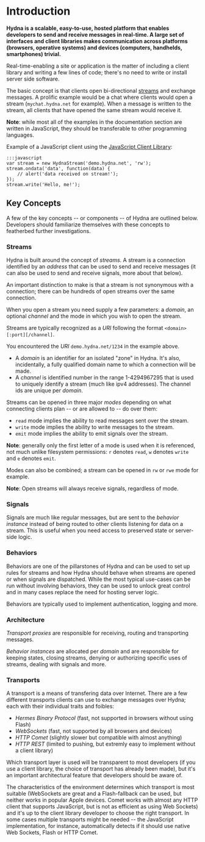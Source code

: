 # Introduction

**Hydna is a scalable, easy-to-use, hosted platform that enables developers to
send and receive messages in real-time. A large set of interfaces and client
libraries makes communication across platforms (browsers, operative systems)
and devices (computers, handhelds, smartphones) trivial.**

Real-time-enabling a site or application is the matter of including a client
library and writing a few lines of code; there's no need to write or install
server side software.

The basic concept is that clients open bi-directional
[streams](#section-streams) and exchange messages. A prolific example would be
a chat where clients would open a stream (`mychat.hydna.net` for example).
When a message is written to the stream, all clients that have opened the same
stream would receive it.

**Note**: while most all of the examples in the documentation section are
written in JavaScript, they should be transferable to other programming
languages.

Example of a JavaScript client using the [JavaScript Client
Library](/implementations/hydna-js/):

    :::javascript
    var stream = new HydnaStream('demo.hydna.net', 'rw');
    stream.ondata('data', function(data) {
        // alert('data received on stream!');
    });
    stream.write('Hello, me!');

## Key Concepts

A few of the key concepts -- or components -- of Hydna are outlined below.
Developers should familiarize themselves with these concepts to featherbed
further investigations.

### Streams

Hydna is built around the concept of *streams*. A stream is a connection
identified by an *address* that can be used to send and receive messages (it
can also be used to send and receive signals, more about that below).

An important distinction to make is that a stream is not synonymous with a
connection; there can be hundreds of open streams over the same connection.

When you open a stream you need supply a few parameters: a *domain*, an
optional *channel* and the mode in which you wish to open the stream.

Streams are typically recognized as a *URI* following the format
`<domain>[:port][/channel]`.

You encountered the *URI* `demo.hydna.net/1234` in the example above. 

* A *domain* is an identifier for an isolated "zone" in Hydna. It's also,
  incidentally, a fully qualified domain name to which a connection will be
  made.
* A *channel* is identified number in the range 1-4294967295 that is used to
  uniquely identify a stream (much like ipv4 addresses). The channel ids are
  unique per *domain*.

Streams can be opened in three major *modes* depending on what connecting
clients plan -- or are allowed to -- do over them:

- `read` mode implies the ability to read messages sent over the stream.
- `write` mode implies the ability to write messages to the stream.
- `emit` mode implies the ability to emit signals over the stream.

**Note**: generally only the first letter of a mode is used when it is
referenced, not much unlike filesystem permissions: `r` denotes `read`, `w`
denotes `write` and `e` denotes `emit`.

Modes can also be combined; a stream can be opened in `rw` or `rwe` mode for
example.

**Note**: Open streams will always receive signals, regardless of mode.

### Signals

Signals are much like regular messages, but are sent to the *behavior
instance* instead of being routed to other clients listening for data on a
stream. This is useful when you need access to preserved state or server-side
logic.

### Behaviors

Behaviors are one of the pillarstones of Hydna and can be used to set up rules
for streams and how Hydna should behave when streams are opened or when
signals are dispatched. While the most typical use-cases can be run without
involving behaviors, they can be used to unlock great control and in many
cases replace the need for hosting server logic.

Behaviors are typically used to implement authentication, logging and more.

### Architecture

*Transport proxies* are responsible for receiving, routing and transporting
messages.

*Behavior instances* are allocated per *domain* and are responsible for
keeping states, closing streams, denying or authorizing specific uses of
streams, dealing with signals and more.

### Transports

A transport is a means of transfering data over Internet. There are a few
different transports clients can use to exchange messages over Hydna; each
with their individual traits and foibles:

- *Hermes Binary Protocol* (fast, not supported in browsers without using
  Flash)
- *WebSockets* (fast, not supported by all browsers and devices)
- *HTTP Comet* (slightly slower but compatible with almost anything)
- *HTTP REST* (limited to pushing, but extremly easy to implement without a
  client library)

Which transport layer is used will be transparent to most developers (if you
use a client library, the choice of transport has already been made), but it's
an important architectural feature that developers should be aware of.

The characteristics of the environment determines which transport is most
suitable (WebSockets are great and a Flash-fallback can be used, but neither
works in popular Apple devices. Comet works with almost any HTTP client that
supports JavaScript, but is not as efficient as using Web Sockets) and it's up
to the client library developer to choose the right transport. In some cases
multiple transports might be needed -- the JavaScript implementation, for
instance, automatically detects if it should use native Web Sockets, Flash or
HTTP Comet.


